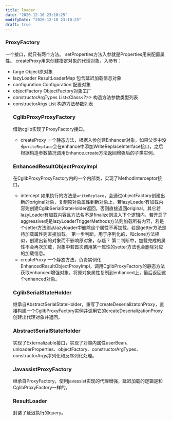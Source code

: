 ```yaml
---
title: loader
date: "2020-12-10 23:10:25"
modifyDate: "2020-12-10 23:10:25"
draft: true
---
```

### ProxyFactory
一个接口，就只有两个方法。
setProperties方法入参就是Properties用来配置属性。
createProxy用来创建指定对象的代理对象，入参有：
-   targe Object原对象
-   lazyLoader ResultLoaderMap 包含延迟加载信息对象
-   configuration Configuration 配置对象
-   objectFactory ObjectFactory对象工厂
-   constructorArgTypes List<Class<?>> 构造方法参数类型列表
-   constructorArgs List<Object> 构造方法参数列表

### CglibProxyProxyFactory
借助cglib实现了ProxyFactory接口。
-   createProxy
    一个静态方法，根据入参创建Enhancer对象，如果父类中没有```writeReplace```会在enhance中添加WriteReplaceInterface接口，之后根据构造参数情况调用Enhance.create方法返回增强后的子类实例。
### EnhancedResultObjectProxyImpl
在CglibProxyProxyFactory内的一个内部类，实现了MethodInterceptor接口。
-   intercept
    如果执行的方法是```writeReplace```，会通过objectFactory创建出新的original对象，复制原对象属性到新对象上，若lazyLoader有加载内容则创建CglibSerialStateHolder返回，否则直接返回original。其它若lazyLoader有加载内容且方法名不是finalize则进入下个逻辑内，若开启了aggressive或是lazyLoaderTriggerMethods方法则加载所有内容，若是个setter方法则从lazyloader中删除这个属性不再加载，若是getter方法是待加载属性则直接加载。
第一步判断，用于序列化的，和clone方法相似，创建出新的对象而不影响原对象，存疑？
第二判断中，加载完成的属性不会再次加载，对象中若首次调用某一属性的setter方法也会删除对应的加载信息。
- createProxy
    一个静态方法，负责实例化EnhancedResultObjectProxyImpl，调用CglibProxyFactory的静态方法获取enhanced增强对象，将原对象属性复制到enhanced上，最后返回这个enhanced对象。

### CglibSerialStateHolder
继承自AbstractSerialStateHolder，重写了createDeserializatonProxy，直接构建一个CglibProxyFactory实例并调用它的createDeserializationProxy创建出代理对象并返回。

### AbstractSerialStateHolder
实现了Externalizable接口，实现了对类内属性userBean、unloaderProperties、objectFactory、constructorArgTypes、constructorArgs序列化和反序列化处理。

### JavassistProxyFactory
继承自ProxyFactory，使用javassist实现的代理增强，延迟加载的逻辑是和CglibProxyFactory一样的。

### ResultLoader
封装了延迟执行的query。
